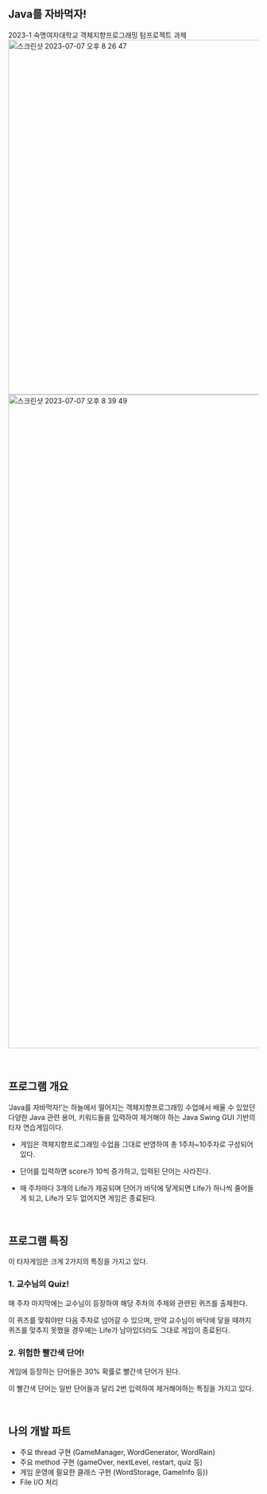 ## Java를 자바먹자!
2023-1 숙명여자대학교 객체지향프로그래밍 텀프로젝트 과제
<img width="712" alt="스크린샷 2023-07-07 오후 8 26 47" src="https://github.com/JIMIN1020/java-typing-game/assets/121474189/2f7d5e26-8e38-4eed-831b-3948fb3021e4">
<img width="1312" alt="스크린샷 2023-07-07 오후 8 39 49" src="https://github.com/JIMIN1020/java-typing-game/assets/121474189/73b17a2f-fdc4-4efb-9437-13afe45c6a2c">

<br />

## 프로그램 개요
‘Java를 자바먹자!’는 하늘에서 떨어지는 객체지향프로그래밍 수업에서 배울 수 있었던 다양한 Java 관련 용어, 키워드들을 입력하여 제거해야 하는 Java Swing GUI 기반의 타자 연습게임이다.

- 게임은 객체지향프로그래밍 수업을 그대로 반영하여 총 1주차~10주차로 구성되어 있다.

- 단어를 입력하면 score가 10씩 증가하고, 입력된 단어는 사라진다.

- 매 주차마다 3개의 Life가 제공되며 단어가 바닥에 닿게되면 Life가 하나씩 줄어들게 되고, Life가 모두 없어지면 게임은 종료된다.

<br />

## 프로그램 특징
이 타자게임은 크게 2가지의 특징을 가지고 있다.

### 1. 교수님의 Quiz!
매 주차 마지막에는 교수님이 등장하여 해당 주차의 주제와 관련된 퀴즈를 출제한다.

이 퀴즈를 맞춰야만 다음 주차로 넘어갈 수 있으며, 만약 교수님이 바닥에 닿을 때까지 퀴즈를 맞추지 못했을 경우에는 Life가 남아있더라도 그대로 게임이 종료된다.

### 2. 위험한 빨간색 단어!
게임에 등장하는 단어들은 30% 확률로 빨간색 단어가 된다.

이 빨간색 단어는 일반 단어들과 달리 2번 입력하여 제거해야하는 특징을 가지고 있다.


<br />

## 나의 개발 파트
- 주요 thread 구현 (GameManager, WordGenerator, WordRain)
- 주요 method 구현 (gameOver, nextLevel, restart, quiz 등)
- 게임 운영에 필요한 클래스 구현 (WordStorage, GameInfo 등))
- File I/O 처리

<br />
